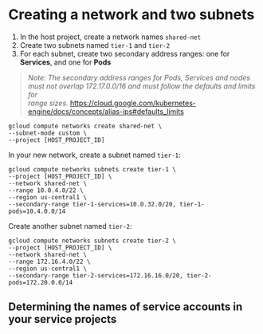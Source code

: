 
# Creating a network and two subnets

1. In the host project, create a network names `shared-net`
2. Create two subnets named `tier-1` and `tier-2`
3. For each subnet, create two secondary address ranges: one for **Services**, and one for **Pods**

> *Note: The secondary address ranges for Pods, Services and nodes must not overlap 172.17.0.0/16 and must follow the defaults and limits for  
range sizes.* <https://cloud.google.com/kubernetes-engine/docs/concepts/alias-ips#defaults_limits>

```gcloud
gcloud compute networks create shared-net \
--subnet-mode custom \
--project [HOST_PROJECT_ID]
```

In your new network, create a subnet named `tier-1`:  
```gcloud
gcloud compute networks subnets create tier-1 \
--project [HOST_PROJECT_ID] \
--network shared-net \
--range 10.0.4.0/22 \
--region us-central1 \
--secondary-range tier-1-services=10.0.32.0/20, tier-1-pods=10.4.0.0/14
```

Create another subnet named `tier-2`:
```gcloud
gcloud compute networks subnets create tier-2 \
--project [HOST_PROJECT_ID] \
--network shared-net \
--range 172.16.4.0/22 \
--region us-central1 \
--secondary-range tier-2-services=172.16.16.0/20, tier-2-pods=172.20.0.0/14
```

## Determining the names of service accounts in your service projects



